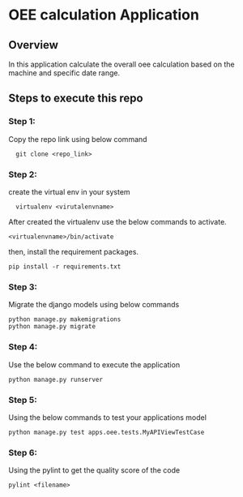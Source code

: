 # OEE calculation Application

## Overview 
In this application calculate the overall oee calculation based on the machine and specific date range.
## Steps to execute this repo
### Step 1:
Copy the repo link using below command

      git clone <repo_link>

### Step 2:
create the virtual env in your system 

      virtualenv <virutalenvname>

After created the virtualenv use the below commands to activate.

    <virtualenvname>/bin/activate

then, install the requirement packages.

    pip install -r requirements.txt

### Step 3:
Migrate the django models using below commands 

    python manage.py makemigrations
    python manage.py migrate

### Step 4: 
Use the below command to execute the application

    python manage.py runserver
### Step 5:
Using the below commands to test your applications model

    python manage.py test apps.oee.tests.MyAPIViewTestCase
### Step 6:
Using the pylint to get the quality score of the code

    pylint <filename>
